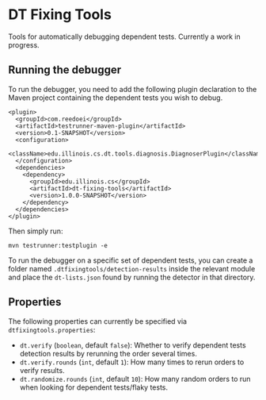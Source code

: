 # DT Fixing Tools

Tools for automatically debugging dependent tests.
Currently a work in progress.

## Running the debugger

To run the debugger, you need to add the following plugin declaration to the Maven project containing the dependent tests you wish to debug.

```
<plugin>
  <groupId>com.reedoei</groupId>
  <artifactId>testrunner-maven-plugin</artifactId>
  <version>0.1-SNAPSHOT</version>
  <configuration>
    <className>edu.illinois.cs.dt.tools.diagnosis.DiagnoserPlugin</className>
  </configuration>
  <dependencies>
    <dependency>
      <groupId>edu.illinois.cs</groupId>
      <artifactId>dt-fixing-tools</artifactId>
      <version>1.0.0-SNAPSHOT</version>
    </dependency>
  </dependencies>
</plugin>
```

Then simply run:

```
mvn testrunner:testplugin -e
```

To run the debugger on a specific set of dependent tests, you can create a folder named `.dtfixingtools/detection-results` inside the relevant module and place the `dt-lists.json` found by running the detector in that directory.

## Properties

The following properties can currently be specified via `dtfixingtools.properties`:

- `dt.verify` (`boolean`, default `false`): Whether to verify dependent tests detection results by rerunning the order several times.
- `dt.verify.rounds` (`int`, default `1`): How many times to rerun orders to verify results.
- `dt.randomize.rounds` (`int`, default `10`): How many random orders to run when looking for dependent tests/flaky tests.

